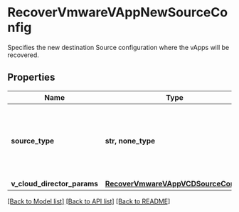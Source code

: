 # RecoverVmwareVAppNewSourceConfig

Specifies the new destination Source configuration where the vApps will be recovered.

## Properties
Name | Type | Description | Notes
------------ | ------------- | ------------- | -------------
**source_type** | **str, none_type** | Specifies the type of VMware source to which the VMs are being restored. | defaults to "kvCloudDirector"
**v_cloud_director_params** | [**RecoverVmwareVAppVCDSourceConfig**](RecoverVmwareVAppVCDSourceConfig.md) |  | [optional] 

[[Back to Model list]](../README.md#documentation-for-models) [[Back to API list]](../README.md#documentation-for-api-endpoints) [[Back to README]](../README.md)


